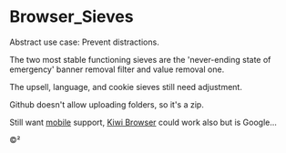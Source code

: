 # Browser_Sieves

Abstract use case: Prevent distractions. 

The two most stable functioning sieves are the 'never-ending state of emergency' banner removal filter and value removal one. 

The upsell, language, and cookie sieves still need adjustment.

Github doesn't allow uploading folders, so it's a zip. 

Still want [mobile](https://github.com/mozilla-mobile/reference-browser/discussions/2540#discussioncomment-7614646) support, [Kiwi Browser](https://github.com/kiwibrowser) could work also but is Google... 

©²
